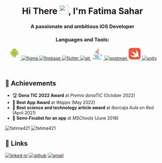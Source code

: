 <h1 align="center">Hi There <img src="https://media.giphy.com/media/hvRJCLFzcasrR4ia7z/giphy.gif" width="29px" height="29px">, I'm Fatima Sahar</h1>
<h3 align="center">A passionate and ambitious iOS Developer</h3>

<h3 align="center">Languages and Tools:</h3>
<p align="center"> <a href="https://developer.android.com" target="_blank" rel="noreferrer"> <img src="https://raw.githubusercontent.com/devicons/devicon/master/icons/android/android-original-wordmark.svg" alt="android" width="40" height="40"/> </a> <a href="https://www.figma.com/" target="_blank" rel="noreferrer"> <img src="https://www.vectorlogo.zone/logos/figma/figma-icon.svg" alt="figma" width="40" height="40"/> </a> <a href="https://firebase.google.com/" target="_blank" rel="noreferrer"> <img src="https://www.vectorlogo.zone/logos/firebase/firebase-icon.svg" alt="firebase" width="40" height="40"/> </a> <a href="https://flutter.dev" target="_blank" rel="noreferrer"> <img src="https://www.vectorlogo.zone/logos/flutterio/flutterio-icon.svg" alt="flutter" width="40" height="40"/> </a> <a href="https://git-scm.com/" target="_blank" rel="noreferrer"> <img src="https://www.vectorlogo.zone/logos/git-scm/git-scm-icon.svg" alt="git" width="40" height="40"/> </a> <a href="https://www.java.com" target="_blank" rel="noreferrer"> <img src="https://raw.githubusercontent.com/devicons/devicon/master/icons/java/java-original.svg" alt="java" width="40" height="40"/> </a> <a href="https://postman.com" target="_blank" rel="noreferrer"> <img src="https://www.vectorlogo.zone/logos/getpostman/getpostman-icon.svg" alt="postman" width="40" height="40"/> </a> <a href="https://developer.apple.com/swift/" target="_blank" rel="noreferrer"> <img src="https://raw.githubusercontent.com/devicons/devicon/master/icons/swift/swift-original.svg" alt="swift" width="40" height="40"/> </a> <a href="https://unity.com/" target="_blank" rel="noreferrer"> <img src="https://www.vectorlogo.zone/logos/unity3d/unity3d-icon.svg" alt="unity" width="40" height="40"/> </a> </p>
<br>

## 🏅 Achievements

-   🏆 **Dona TIC 2022 Award** at _Premis donaTIC_ (October 2022)
-   🥇 **Best App Award** at _Wapps_ (May 2022)
-   📝 **Best science and technology article award** at _Ibercaja Aula en Red_ (April 2021)
-   🥈 **Semi-Finalist for an app** at _MSChools_ (June 2018)

<p><img align="center" src="https://github-readme-stats.vercel.app/api/top-langs?username=fatima421&show_icons=true&locale=en&layout=compact" alt="fatima421" /> <img align="center" src="https://github-readme-streak-stats.herokuapp.com/?user=fatima421&" alt="fatima421" /></p>

## 🔗 Links

[![linked-in](https://img.shields.io/badge/Linked_In-0077B5?style=for-the-badge&logo=LinkedIn&logoColor=white)]([https://www.linkedin.com/in/tapajyoti-bose/](https://www.linkedin.com/in/fatima-sahar-syed-shahzadi/))
[![github](https://img.shields.io/badge/GitHub-000000?style=for-the-badge&logo=GitHub&logoColor=white)]([https://github.com/ruppysuppy](https://github.com/Fatima421/Fatima421))
[![gmail](https://img.shields.io/badge/Gmail-D14836?style=for-the-badge&logo=Gmail&logoColor=white)](mailto:fatimasahar7370@gmail.com)
